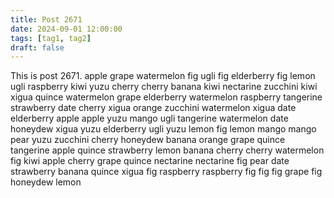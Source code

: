 ```yaml
---
title: Post 2671
date: 2024-09-01 12:00:00
tags: [tag1, tag2]
draft: false
---
```

This is post 2671.
apple
grape
watermelon
fig
ugli
fig
elderberry
fig
lemon
ugli
raspberry
kiwi
yuzu
cherry
cherry
banana
kiwi
nectarine
zucchini
kiwi
xigua
quince
watermelon
grape
elderberry
watermelon
raspberry
tangerine
strawberry
date
cherry
xigua
orange
zucchini
watermelon
xigua
date
elderberry
apple
apple
yuzu
mango
ugli
tangerine
watermelon
date
honeydew
xigua
yuzu
elderberry
ugli
yuzu
lemon
fig
lemon
mango
mango
pear
yuzu
zucchini
cherry
honeydew
banana
orange
grape
quince
tangerine
apple
quince
strawberry
lemon
banana
cherry
cherry
watermelon
fig
kiwi
apple
cherry
grape
quince
nectarine
nectarine
fig
pear
date
strawberry
banana
quince
xigua
fig
raspberry
raspberry
fig
fig
fig
grape
fig
honeydew
lemon
